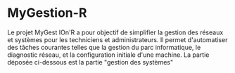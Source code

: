 # MyGestion-R
Le projet MyGest IOn'R a pour objectif de simplifier la gestion des réseaux et systèmes pour les techniciens et administrateurs. Il permet d'automatiser des tâches courantes telles que la gestion du parc informatique, le diagnostic réseau, et la configuration initiale d'une machine. La partie déposée ci-dessous est la partie "gestion des systèmes" 
